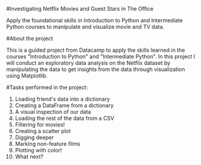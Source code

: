 
#Investigating Netflix Movies and Guest Stars in The Office

Apply the foundational skills in Introduction to Python and Intermediate Python courses to manipulate and visualize movie and TV data.

#About the project

This is a guided project from Datacamp to apply the skills learned in the courses "Introduction to Python" and "Intermediate Python". In this project I will conduct an exploratory data analysis on the Netflix dataset by manipulating the data to get insights from the data through visualization using Matplotlib.

#Tasks performed in the project:

1. Loading friend's data into a dictionary
2. Creating a DataFrame from a dictionary
3. A visual inspection of our data
4. Loading the rest of the data from a CSV
5. Filtering for movies!
6. Creating a scatter plot
7. Digging deeper
8. Marking non-feature films
9. Plotting with color!
10. What next?
